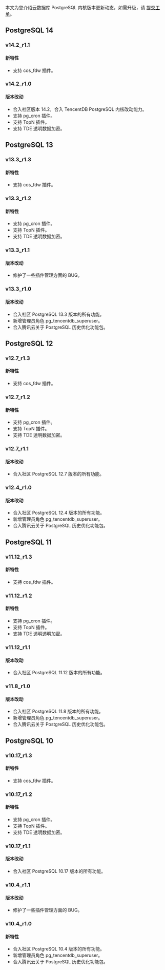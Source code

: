 本文为您介绍云数据库 PostgreSQL 内核版本更新动态，如需升级，请 [提交工单](https://console.cloud.tencent.com/workorder/category)。

##  PostgreSQL 14
### v14.2_r1.1
#### 新特性
- 支持 cos_fdw 插件。

### v14.2_r1.0
#### 版本改动
- 合入社区版本 14.2，合入 TencentDB PostgreSQL 内核改动能力。
- 支持 pg_cron 插件。
- 支持 TopN 插件。
- 支持 TDE 透明数据加密。

##  PostgreSQL 13
### v13.3_r1.3
#### 新特性
- 支持 cos_fdw 插件。

### v13.3_r1.2
#### 新特性
- 支持 pg_cron 插件。
- 支持 TopN 插件。
- 支持 TDE 透明数据加密。

### v13.3_r1.1
#### 版本改动
- 修护了一些插件管理方面的 BUG。

### v13.3_r1.0
#### 版本改动
- 合入社区 PostgreSQL 13.3 版本的所有功能。
- 新增管理员角色 pg_tencentdb_superuser。
- 合入腾讯云关于 PostgreSQL 历史优化功能包。

## PostgreSQL 12
### v12.7_r1.3
#### 新特性
- 支持 cos_fdw 插件。

### v12.7_r1.2
#### 新特性
- 支持 pg_cron 插件。
- 支持 TopN 插件。
- 支持 TDE 透明数据加密。

### v12.7_r1.1
#### 版本改动
- 合入社区 PostgreSQL 12.7 版本的所有功能。

### v12.4_r1.0
#### 版本改动
- 合入社区 PostgreSQL 12.4 版本的所有功能。
- 新增管理员角色 pg_tencentdb_superuser。
- 合入腾讯云关于 PostgreSQL 历史优化功能包。

## PostgreSQL 11
### v11.12_r1.3
#### 新特性
- 支持 cos_fdw 插件。

### v11.12_r1.2
#### 新特性
- 支持 pg_cron 插件。
- 支持 TopN 插件。
- 支持 TDE 透明透明加密。

### v11.12_r1.1
#### 版本改动
- 合入社区 PostgreSQL 11.12 版本的所有功能。

### v11.8_r1.0
#### 版本改动
- 合入社区 PostgreSQL 11.8 版本的所有功能。
- 新增管理员角色 pg_tencentdb_superuser。
- 合入腾讯云关于 PostgreSQL 历史优化功能包。


## PostgreSQL 10
### v10.17_r1.3
#### 新特性
- 支持 cos_fdw 插件。

### v10.17_r1.2
#### 新特性
- 支持 pg_cron 插件。
- 支持 TopN 插件。
- 支持 TDE 透明数据加密。

### v10.17_r1.1
#### 版本改动
- 合入社区 PostgreSQL 10.17 版本的所有功能。

### v10.4_r1.1
#### 版本改动
- 修护了一些插件管理方面的 BUG。


### v10.4_r1.0
#### 新特性
- 合入社区 PostgreSQL 10.4 版本的所有功能。
- 新增管理员角色 pg_tencentdb_superuser。
- 合入腾讯云关于 PostgreSQL 历史优化功能包。
